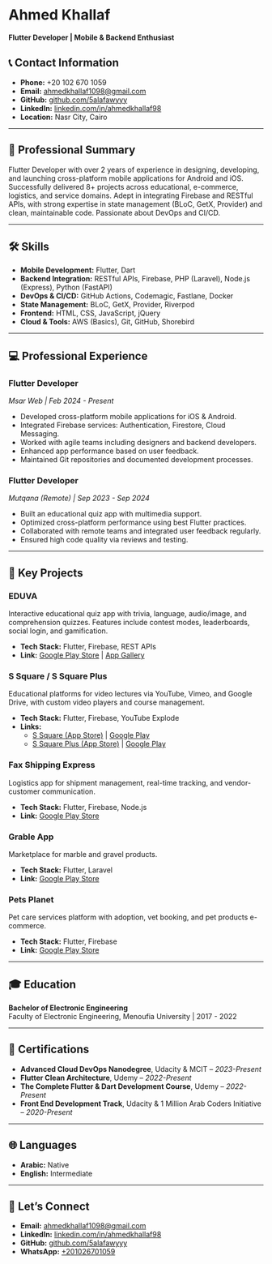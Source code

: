 
# Ahmed Khallaf

**Flutter Developer | Mobile & Backend Enthusiast**

## 📞 Contact Information
- **Phone:** +20 102 670 1059
- **Email:** ahmedkhallaf1098@gmail.com
- **GitHub:** [github.com/5alafawyyy](https://github.com/5alafawyyy)
- **LinkedIn:** [linkedin.com/in/ahmedkhallaf98](https://www.linkedin.com/in/ahmedkhallaf98/)
- **Location:** Nasr City, Cairo

---

## 💼 Professional Summary

Flutter Developer with over 2 years of experience in designing, developing, and launching cross-platform mobile applications for Android and iOS. Successfully delivered 8+ projects across educational, e-commerce, logistics, and service domains. Adept in integrating Firebase and RESTful APIs, with strong expertise in state management (BLoC, GetX, Provider) and clean, maintainable code. Passionate about DevOps and CI/CD.

---

## 🛠️ Skills
- **Mobile Development:** Flutter, Dart
- **Backend Integration:** RESTful APIs, Firebase, PHP (Laravel), Node.js (Express), Python (FastAPI)
- **DevOps & CI/CD:** GitHub Actions, Codemagic, Fastlane, Docker
- **State Management:** BLoC, GetX, Provider, Riverpod
- **Frontend:** HTML, CSS, JavaScript, jQuery
- **Cloud & Tools:** AWS (Basics), Git, GitHub, Shorebird

---

## 💻 Professional Experience

### Flutter Developer
*Msar Web | Feb 2024 - Present*
- Developed cross-platform mobile applications for iOS & Android.
- Integrated Firebase services: Authentication, Firestore, Cloud Messaging.
- Worked with agile teams including designers and backend developers.
- Enhanced app performance based on user feedback.
- Maintained Git repositories and documented development processes.

### Flutter Developer
*Mutqana (Remote) | Sep 2023 - Sep 2024*
- Built an educational quiz app with multimedia support.
- Optimized cross-platform performance using best Flutter practices.
- Collaborated with remote teams and integrated user feedback regularly.
- Ensured high code quality via reviews and testing.

---

## 🚀 Key Projects

### EDUVA
Interactive educational quiz app with trivia, language, audio/image, and comprehension quizzes. Features include contest modes, leaderboards, social login, and gamification.
- **Tech Stack:** Flutter, Firebase, REST APIs
- **Link:** [Google Play Store](https://play.google.com/store/apps/details?id=com.mutqana.eduva&hl=en) | [App Gallery](https://appgallery.huawei.com/app/C111561265?sharePrepath=ag&locale=ar_SA&source=appshare&subsource=C111561265&shareTo=com.android.bluetooth&shareFrom=appmarket&shareIds=939020438f6349699ff4a7684db4cd5a_com.android.bluetooth&callType=SHARE)

### S Square / S Square Plus
Educational platforms for video lectures via YouTube, Vimeo, and Google Drive, with custom video players and course management.
- **Tech Stack:** Flutter, Firebase, YouTube Explode
- **Links:**
  - [S Square (App Store)](https://apps.apple.com/eg/app/s-square/id1591739831) | [Google Play](https://play.google.com/store/apps/details?id=com.flasherCheetah.speedAndSuccess.speed_and_success&hl=en)
  - [S Square Plus (App Store)](https://apps.apple.com/eg/app/s-square-plus/id1636308161) | [Google Play](https://play.google.com/store/apps/details?id=com.SSquare.EgyEDUAcademy)

### Fax Shipping Express
Logistics app for shipment management, real-time tracking, and vendor-customer communication.
- **Tech Stack:** Flutter, Firebase, Node.js
- **Link:** [Google Play Store](https://play.google.com/store/apps/details?id=com.msar.fax_shipping_express)

### Grable App
Marketplace for marble and gravel products.
- **Tech Stack:** Flutter, Laravel
- **Link:** [Google Play Store](https://play.google.com/store/apps/details?id=com.msarweb.marble)

### Pets Planet
Pet care services platform with adoption, vet booking, and pet products e-commerce.
- **Tech Stack:** Flutter, Firebase
- **Link:** [Google Play Store](https://play.google.com/store/apps/details?id=com.khalafawy.petsplanet&hl=en&gl=US)

---

## 🎓 Education

**Bachelor of Electronic Engineering**  
Faculty of Electronic Engineering, Menoufia University | 2017 - 2022

---

## 📜 Certifications

- **Advanced Cloud DevOps Nanodegree**, Udacity & MCIT – *2023-Present*
- **Flutter Clean Architecture**, Udemy – *2022-Present*
- **The Complete Flutter & Dart Development Course**, Udemy – *2022-Present*
- **Front End Development Track**, Udacity & 1 Million Arab Coders Initiative – *2020-Present*

---

## 🌐 Languages
- **Arabic:** Native
- **English:** Intermediate

---

## 🤝 Let’s Connect
- **Email:** ahmedkhallaf1098@gmail.com
- **LinkedIn:** [linkedin.com/in/ahmedkhallaf98](https://www.linkedin.com/in/ahmedkhallaf98/)
- **GitHub:** [github.com/5alafawyyy](https://github.com/5alafawyyy)
- **WhatsApp:** [+201026701059](https://wa.me/+201026701059)
